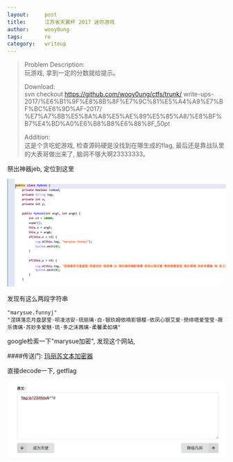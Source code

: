 ```yaml
---
layout:     post
title:      江苏省天翼杯 2017 迷你游戏
author:     wooy0ung
tags: 		re
category:  	writeup
---
```



>Problem Description:  
>玩游戏, 拿到一定的分数就给提示。
>  
>Download:  
>svn checkout https://github.com/wooy0ung/ctfs/trunk/
>write-ups-2017/%E6%B1%9F%E8%8B%8F%E7%9C%81%E5%A4%A9%E7%BF%BC%E6%9D%AF-2017/
>%E7%A7%BB%E5%8A%A8%E5%AE%89%E5%85%A8/%E8%BF%B7%E4%BD%A0%E6%B8%B8%E6%88%8F_50pt  
>
>Addition:  
>这是个贪吃蛇游戏, 检查源码硬是没找到在哪生成的flag, 最后还是靠战队里的大表哥做出来了, 脑洞不够大啊23333333。
<!-- more -->


祭出神器jeb, 定位到这里

![](/assets/img/writeup/re/2017-10-23-tianyi-2017-mini-game/0x00.png)

发现有这么两段字符串

```
"marysue.funnyj"
"涅琪落恋月盘瑟莹·呗凌洁安·琉丽璃·白·银玖姆依喃影银樱·依凤心银艾爱·燢绯塔爱莹莹·薇乐倩璃·苏妙多爱魅·琉·多之沫茜璃·柔馨柔如璃"
```

google检索一下"marysue加密", 发现这个网站, 

####传送门: [玛丽苏文本加密器](https://sulian.me/marysue/)

直接decode一下, getflag

![](/assets/img/writeup/re/2017-10-23-tianyi-2017-mini-game/0x01.png)